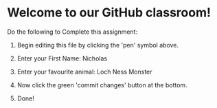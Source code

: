 # Welcome to our GitHub classroom!

Do the following to Complete this assignment:

1. Begin editing this file by clicking the 'pen' symbol above.

2. Enter your First Name: Nicholas

3. Enter your favourite animal: Loch Ness Monster

4. Now click the green 'commit changes' button at the bottom.

5. Done!
